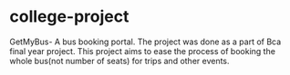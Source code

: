 # college-project
GetMyBus-   A bus booking portal.               The project was done as a part of Bca final year project. 
This project aims to ease the process of booking the whole bus(not number of seats) for trips and other events.

